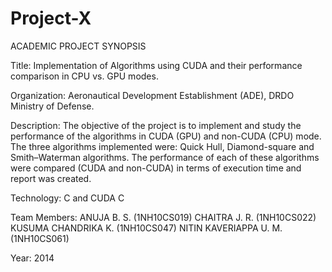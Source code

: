 # Project-X

ACADEMIC PROJECT SYNOPSIS

Title: Implementation of Algorithms using CUDA and their performance comparison in
CPU vs. GPU modes.

Organization: Aeronautical Development Establishment (ADE), DRDO Ministry of Defense.

Description: The objective of the project is to implement and study the performance of the
algorithms in CUDA (GPU) and non-CUDA (CPU) mode. The three algorithms implemented
were: Quick Hull, Diamond-square and Smith–Waterman algorithms. The performance of each
of these algorithms were compared (CUDA and non-CUDA) in terms of execution time and
report was created.

Technology: C and CUDA C

Team Members:
ANUJA B. S. (1NH10CS019) 
CHAITRA J. R. (1NH10CS022) 
KUSUMA CHANDRIKA K. (1NH10CS047) 
NITIN KAVERIAPPA U. M. (1NH10CS061)

Year: 2014
